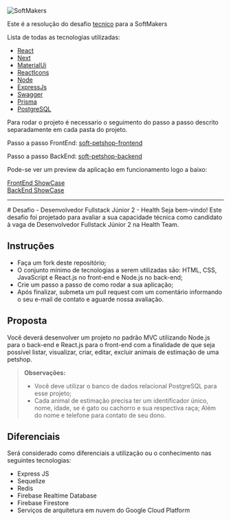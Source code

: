  ![SoftMakers](https://www.softmakers.com.br/assets/img/logotipo14xxhdpi.png)

Este é a resolução do desafio [tecnico](#desafio) para a SoftMakers

Lista de todas as tecnologias utilizadas:

- [React](https://pt-br.reactjs.org)
- [Next](https://nextjs.org/)
- [MaterialUi](https://mui.com/)
- [ReactIcons](https://react-icons.github.io/react-icons/)
- [Node](https://nodejs.dev)
- [ExpressJs](https://expressjs.com/)
- [Swagger](https://swagger.io/)
- [Prisma](https://www.prisma.io/)
- [PostgreSQL](https://www.postgresql.org/)

Para rodar o projeto é necessario o seguimento do passo a passo descrito separadamente em cada pasta do projeto.

Passo a passo FrontEnd: [soft-petshop-frontend](https://github.com/GeyzonErik/health-desafio-desenvolvedor-junior-2/tree/main/soft-petshop-frontend)

Passo a passo BackEnd: [soft-petshop-backend](https://github.com/GeyzonErik/health-desafio-desenvolvedor-junior-2/tree/main/soft-petshop-backend)

Pode-se ver um preview da aplicação em funcionamento logo a baixo:

[FrontEnd ShowCase](https://www.youtube.com/watch?v=e-N6vZC-Tvk)  
[BackEnd ShowCase](https://www.youtube.com/watch?v=G1rKnux_1Cg)

_____________________________

<a name="desafio"/>
# Desafio - Desenvolvedor Fullstack Júnior 2 - Health
Seja bem-vindo! Este desafio foi projetado para avaliar a sua capacidade técnica como candidato à vaga de Desenvolvedor Fullstack Júnior 2 na Health Team.

## Instruções
- Faça um fork deste repositório;
- O conjunto mínimo de tecnologias a serem utilizadas são: HTML, CSS, JavaScript e React.js no front-end e Node.js no back-end;
- Crie um passo a passo de como rodar a sua aplicação;
- Após finalizar, submeta um pull request com um comentário informando o seu e-mail de contato e aguarde nossa avaliação.

## Proposta
Você deverá desenvolver um projeto no padrão MVC utilizando Node.js para o back-end e React.js para o front-end com a finalidade de que seja possível listar, visualizar, criar, editar, excluir animais de estimação de uma petshop.
> **Observações:**
> - Você deve utilizar o banco de dados relacional PostgreSQL para esse projeto;
> - Cada animal de estimação precisa ter um identificador único, nome, idade, se é gato ou cachorro e sua respectiva raça; Além do nome e telefone para contato de seu dono.

## Diferenciais
Será considerado como diferenciais a utilização ou o conhecimento nas seguintes tecnologias:
- Express JS
- Sequelize
- Redis
- Firebase Realtime Database
- Firebase Firestore
- Serviços de arquitetura em nuvem do Google Cloud Platform
